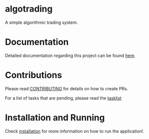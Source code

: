 # algotrading

A simple algorithmic trading system.

# Documentation

Detailed documentation regarding this project can be found [here](https://sumukshashidhar.com/algotrading).

# Contributions

Please read [CONTRIBUTING](docs/CONTRIBUTING.md) for details on how to create PRs.

For a list of tasks that are pending, please read the [tasklist](docs/TASKS.md)


# Installation and Running

Check [installation](docs/RUN.md) for more information on how to run the application!.
